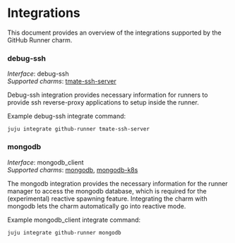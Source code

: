 # Integrations

This document provides an overview of the integrations supported by the GitHub Runner charm.

### debug-ssh

_Interface_: debug-ssh    
_Supported charms_: [tmate-ssh-server](https://charmhub.io/tmate-ssh-server)

Debug-ssh integration provides necessary information for runners to provide ssh reverse-proxy
applications to setup inside the runner. 

Example debug-ssh integrate command: 
```
juju integrate github-runner tmate-ssh-server
```


### mongodb

_Interface_: mongodb_client   
_Supported charms_: [mongodb](https://charmhub.io/mongodb), [mongodb-k8s](https://charmhub.io/mongodb-k8s)

The mongodb integration provides the necessary information for the runner manager to access
the mongodb database, which is required for the (experimental) reactive spawning feature.
Integrating the charm with mongodb lets the charm automatically go into reactive mode.

Example mongodb_client integrate command: 
```
juju integrate github-runner mongodb
```